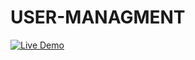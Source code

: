 # USER-MANAGMENT
[![Live Demo](https://img.shields.io/badge/Live-Demo-blue?style=for-the-badge&logo=render)](https://user-managment-1-x3cf.onrender.com)

